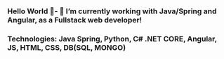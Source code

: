 ### Hello World 👋- 🔭 I’m currently working with Java/Spring and Angular, as a Fullstack web developer!
### Technologies: Java Spring, Python, C# .NET CORE, Angular, JS, HTML, CSS, DB(SQL, MONGO)

<!--
**RenanAbbade/RenanAbbade** is a ✨ _special_ ✨ repository because its `README.md` (this file) appears on your GitHub profile.

-->




